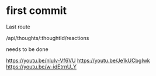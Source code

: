 # first commit

Last route

/api/thoughts/:thoughtId/reactions

needs to be done


https://youtu.be/nlulv-Vf6VU
https://youtu.be/Je1kUCbgIwk
https://youtu.be/w-idEtrnU_Y